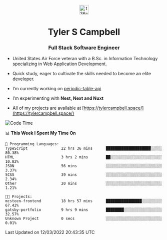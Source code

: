 <p align="center">
<a href="https://www.linkedin.com/in/t36campbell" target="blank"><img align="center" src="https://ik.imagekit.io/t36campbell/Portfolio/linkedin.png.original_m8bbGgPh6.png" alt="t36campbell" height="30" width="30" /></a>
</p>
<h1 align="center">Tyler S Campbell</h1>
<h3 align="center">Full Stack Software Engineer</h3>

* United States Air Force veteran with a B.Sc. in Information Technology specializing in Web Application Development. 

* Quick study, eager to cultivate the skills needed to become an elite developer.

* I’m currently working on [periodic-table-api](https://github.com/t36campbell/periodic-table-api)

* I’m experimenting with **Nest, Next and Nuxt**

* All of my projects are available at [https://tylercampbell.space/](https://tylercampbell.space/)

<!--START_SECTION:waka-->
![Code Time](http://img.shields.io/badge/Code%20Time-1%2C496%20hrs%2011%20mins-blue)

📊 **This Week I Spent My Time On** 

```text
💬 Programming Languages: 
TypeScript               22 hrs 36 mins      ████████████████████░░░░░   80.38% 
HTML                     3 hrs 2 mins        ██░░░░░░░░░░░░░░░░░░░░░░░   10.82% 
JSON                     56 mins             ░░░░░░░░░░░░░░░░░░░░░░░░░   3.37% 
SCSS                     39 mins             ░░░░░░░░░░░░░░░░░░░░░░░░░   2.34% 
Other                    20 mins             ░░░░░░░░░░░░░░░░░░░░░░░░░   1.21%

🐱‍💻 Projects: 
mcsteen-frontend         18 hrs 57 mins      ████████████████░░░░░░░░░   67.42% 
gatsby-portfolio         9 hrs 9 mins        ████████░░░░░░░░░░░░░░░░░   32.57% 
Unknown Project          0 secs              ░░░░░░░░░░░░░░░░░░░░░░░░░   0.01%

```


 Last Updated on 12/03/2022 20:43:35 UTC
<!--END_SECTION:waka-->

